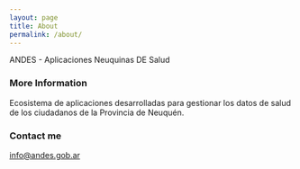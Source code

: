 ```yaml
---
layout: page
title: About
permalink: /about/
---
```


ANDES - Aplicaciones Neuquinas DE Salud

### More Information

Ecosistema de aplicaciones desarrolladas para gestionar los datos de salud de los ciudadanos de la Provincia de Neuquén.

### Contact me

[info@andes.gob.ar](mailto:info@andes.gob.ar)